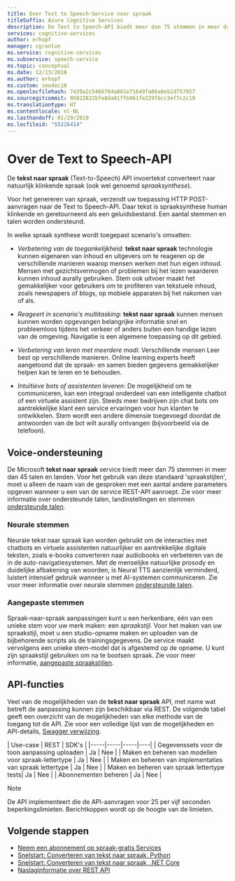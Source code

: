 ```yaml
---
title: Over Text to Speech-Service voor spraak
titleSuffix: Azure Cognitive Services
description: De Text to Speech-API biedt meer dan 75 stemmen in meer dan 45 talen en landen. Voor het gebruik van standard spraakstijlen, hoeft u alleen de stem-naam met een aantal andere parameters opgeven bij het aanroepen van de Speech-Service.
services: cognitive-services
author: erhopf
manager: cgronlun
ms.service: cognitive-services
ms.subservice: speech-service
ms.topic: conceptual
ms.date: 12/13/2018
ms.author: erhopf
ms.custom: seodec18
ms.openlocfilehash: 7439a2c5466784a881e71649fa86a8e51d757957
ms.sourcegitcommit: 95822822bfe8da01ffb061fe229fbcc3ef7c2c19
ms.translationtype: HT
ms.contentlocale: nl-NL
ms.lasthandoff: 01/29/2019
ms.locfileid: "55226414"
---
```

# <a name="about-the-text-to-speech-api"></a>Over de Text to Speech-API

De **tekst naar spraak** (Text-to-Speech) API invoertekst converteert naar natuurlijk klinkende spraak (ook wel genoemd *spraaksynthese*).

Voor het genereren van spraak, verzendt uw toepassing HTTP POST-aanvragen naar de Text to Speech-API. Daar tekst is spraaksynthese human klinkende en geretourneerd als een geluidsbestand. Een aantal stemmen en talen worden ondersteund.

In welke spraak synthese wordt toegepast scenario's omvatten:

* *Verbetering van de toegankelijkheid:* **tekst naar spraak** technologie kunnen eigenaren van inhoud en uitgevers om te reageren op de verschillende manieren waarop mensen werken met hun eigen inhoud. Mensen met gezichtsvermogen of problemen bij het lezen waarderen kunnen inhoud aurally gebruiken. Stem ook uitvoer maakt het gemakkelijker voor gebruikers om te profiteren van tekstuele inhoud, zoals newspapers of blogs, op mobiele apparaten bij het nakomen van of als.

* *Reageert in scenario's multitasking:* **tekst naar spraak** kunnen mensen kunnen worden opgevangen belangrijke informatie snel en probleemloos tijdens het verkeer of anders buiten een handige lezen van de omgeving. Navigatie is een algemene toepassing op dit gebied.

* *Verbetering van leren met meerdere modi:* Verschillende mensen Leer best op verschillende manieren. Online learning experts heeft aangetoond dat de spraak- en samen bieden gegevens gemakkelijker helpen kan te leren en te behouden.

* *Intuïtieve bots of assistenten leveren:* De mogelijkheid om te communiceren, kan een integraal onderdeel van een intelligente chatbot of een virtuele assistent zijn. Steeds meer bedrijven zijn chat bots om aantrekkelijke klant een service ervaringen voor hun klanten te ontwikkelen. Stem wordt een andere dimensie toegevoegd doordat de antwoorden van de bot wilt aurally ontvangen (bijvoorbeeld via de telefoon).

## <a name="voice-support"></a>Voice-ondersteuning

De Microsoft **tekst naar spraak** service biedt meer dan 75 stemmen in meer dan 45 talen en landen. Voor het gebruik van deze standaard 'spraakstijlen', moet u alleen de naam van de gesproken met een aantal andere parameters opgeven wanneer u een van de service REST-API aanroept. Zie voor meer informatie over ondersteunde talen, landinstellingen en stemmen [ondersteunde talen](language-support.md#text-to-speech).

### <a name="neural-voices"></a>Neurale stemmen

Neurale tekst naar spraak kan worden gebruikt om de interacties met chatbots en virtuele assistenten natuurlijker en aantrekkelijke digitale teksten, zoals e-books converteren naar audiobooks en verbeteren van de in de auto-navigatiesystemen. Met de menselijke natuurlijke prosody en duidelijke afbakening van woorden, is Neural TTS aanzienlijk verminderd, luistert intensief gebruik wanneer u met AI-systemen communiceren. Zie voor meer informatie over neurale stemmen [ondersteunde talen](language-support.md#text-to-speech).

### <a name="custom-voices"></a>Aangepaste stemmen

Spraak-naar-spraak aanpassingen kunt u een herkenbare, één van een unieke stem voor uw merk maken: een *spraakstijl.* Voor het maken van uw spraakstijl, moet u een studio-opname maken en uploaden van de bijbehorende scripts als de trainingsgegevens. De service maakt vervolgens een unieke stem-model dat is afgestemd op de opname. U kunt zijn spraakstijl gebruiken om na te bootsen spraak. Zie voor meer informatie, [aangepaste spraakstijlen](how-to-customize-voice-font.md).

## <a name="api-capabilities"></a>API-functies

Veel van de mogelijkheden van de **tekst naar spraak** API, met name wat betreft de aanpassing kunnen zijn beschikbaar via REST. De volgende tabel geeft een overzicht van de mogelijkheden van elke methode van de toegang tot de API. Zie voor een volledige lijst van de mogelijkheden en API-details, [Swagger verwijzing](https://westus.cris.ai/swagger/ui/index).

| Use-case | REST | SDK's |
|-----|-----|-----|----|
| Gegevenssets voor de toon aanpassing uploaden | Ja | Nee |
| Maken en beheren van modellen voor spraak-lettertype | Ja | Nee |
| Maken en beheren van implementaties van spraak lettertype | Ja | Nee |
| Maken en beheren van spraak lettertype tests| Ja | Nee |
| Abonnementen beheren | Ja | Nee |

> [!NOTE]
> De API implementeert die de API-aanvragen voor 25 per vijf seconden beperkingslimieten. Berichtkoppen wordt op de hoogte van de limieten.

## <a name="next-steps"></a>Volgende stappen

* [Neem een abonnement op spraak-gratis Services](https://azure.microsoft.com/try/cognitive-services/)
* [Snelstart: Converteren van tekst naar spraak, Python](quickstart-python-text-to-speech.md)
* [Snelstart: Converteren van tekst naar spraak, .NET Core](quickstart-dotnet-text-to-speech.md)
* [Naslaginformatie over REST API](rest-apis.md)
